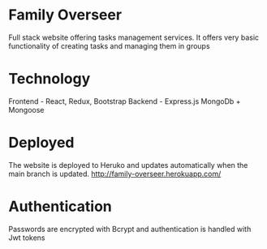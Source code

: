 # Family Overseer
Full stack website offering tasks management services.
It offers very basic functionality of creating tasks and managing them in groups

# Technology 
Frontend - React, Redux, Bootstrap
Backend - Express.js MongoDb + Mongoose

# Deployed
The website is deployed to Heruko and updates automatically when the main branch is updated.
http://family-overseer.herokuapp.com/

# Authentication
Passwords are encrypted with Bcrypt and authentication is handled with Jwt tokens


